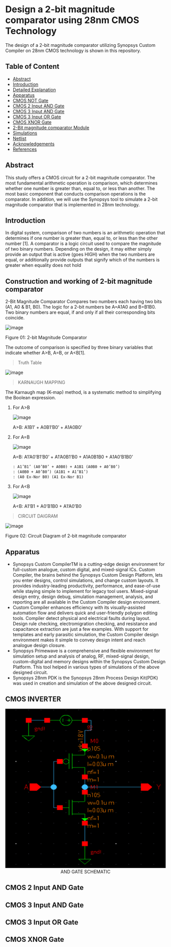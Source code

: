 # Design a 2-bit magnitude comparator using 28nm CMOS Technology

The design of a 2-bit magnitude comparator utilizing Synopsys Custom Compiler on 28nm CMOS technology is shown in this repository.

##  Table of Content
   * [Abstract](#Abstract)
   * [Introduction](#Introduction)
   * [Detailed Explanation](#Detailed-Explanation)
   * [Apparatus](#Apparatus)
   * [CMOS NOT Gate](#CMOS-NOT-Gate)
   * [CMOS 2 Input AND Gate](#CMOS-2-Input-AND-Gate)
   * [CMOS 3 Input AND Gate](#CMOS-3-Input-AND-Gate)
   * [CMOS 3 Input OR Gate](#CMOS-3-Input-OR-Gate)
   * [CMOS XNOR Gate](#CMOS-XNOR-Gate)
   * [2-Bit magnitude comparator Module](#2-Bit-magnitude-comparator-Module)
   * [Simulations](#Simulations)
   * [Netlist](#Netlist)
   * [Acknowledgements](#Acknowledgements)
   * [References](#References)
 




##  Abstract
This study offers a CMOS circuit for a 2-bit magnitude comparator. The most fundamental arithmetic operation is comparison, which determines whether one number is greater   than, equal to, or less than another. The most basic component that conducts comparison operations is the comparator. In addition, we will use the Synopsys tool to simulate a 2-bit magnitude comparator that is implemented in 28nm technology.
	

##  Introduction
In digital system, comparison of two numbers is an arithmetic operation that determines if one number is greater than, equal to, or less than the other number [1]. A comparator is a logic circuit used to compare the magnitude of two binary numbers. Depending on the design, it may either simply provide an output that is active (goes HIGH) when the two numbers are equal, or additionally provide outputs that signify which of the numbers is greater when equality does not hold


##  Construction and working of 2-bit magnitude comparator
2-Bit Magnitude Comparator Compares two numbers each having two bits (A1, A0 & B1, B0). The logic for a 2-bit numbers be A=A1A0 and B=B1B0. Two binary numbers are equal, if and only if all their corresponding bits coincide. 


![image](https://user-images.githubusercontent.com/71437573/155836169-18677b92-1f64-4f75-8d88-c36b03ed9ff8.png)

  Figure 01: 2-bit Magnitude Comparator
  
The outcome of comparison is specified by three binary variables that indicate whether A>B, A=B, or A<B[1].

> Truth Table

   ![image](https://user-images.githubusercontent.com/71437573/155836295-09a2be60-15aa-42e3-bcb1-dfb780098474.png)

> KARNAUGH MAPPING

The Karnaugh map (K-map) method, is a systematic method to simplifying the Boolean expression.

1. For A>B

    ![image](https://user-images.githubusercontent.com/71437573/155836397-e808e052-58fe-4ebb-94c5-87bab51e14f3.png)

    A>B: A1B1’ + A0B1’B0’ + A1A0B0’


2. For A=B

    ![image](https://user-images.githubusercontent.com/71437573/155836420-bc449b9f-1362-44b5-b524-dcfd516334b8.png)
 
    A=B: A1’A0’B1’B0’ + A1’A0B1’B0 + A1A0B1B0 + A1A0’B1B0’
    
       : A1’B1’ (A0’B0’ + A0B0) + A1B1 (A0B0 + A0’B0’)
       : (A0B0 + A0’B0’) (A1B1 + A1’B1’)
       : (A0 Ex-Nor B0) (A1 Ex-Nor B1)

3. For A<B
	   
     ![image](https://user-images.githubusercontent.com/71437573/155836498-ad9e1d93-4b16-4e7d-a64e-7854c6d5ebec.png)
	   
     A<B: A1’B1 + A0’B1B0 + A1’A0’B0

> CIRCUIT DAIGRAM

   ![image](https://user-images.githubusercontent.com/71437573/155836911-c44ee1b6-1162-4362-a4ec-e598086991d0.png)
   
   Figure 02: Circuit Diagram of 2-bit magnitude comparator

##  Apparatus

- Synopsys Custom CompilerTM is a cutting-edge design environment for full-custom analogue, custom digital, and mixed-signal ICs. Custom Compiler, the brains behind the Synopsys Custom Design Platform, lets you enter designs, control simulations, and change custom layouts. It provides industry-leading productivity, performance, and ease-of-use while staying simple to implement for legacy tool users. Mixed-signal design entry, design debug, simulation management, analysis, and reporting are all available in the Custom Compiler design environment. 
- Custom Compiler enhances efficiency with its visually-assisted automation flow and delivers quick and user-friendly polygon editing tools. Compiler detect physical and electrical faults during layout. Design rule checking, electromigration checking, and resistance and capacitance extraction are just a few examples. With support for templates and early parasitic simulation, the Custom Compiler design environment makes it simple to convey design intent and reach analogue design closure.
- Synopsys Primewave is a comprehensive and flexible environment for simulation setup and analysis of analog, RF, mixed-signal design, custom-digital and memory designs within the Synopsys Custom Design Platform. This tool helped in various types of simulations of the above designed circuit.
- Synopsys 28nm PDK is the Synopsys 28nm Process Design Kit(PDK) was used in creation and simulation of the above designed circuit.

##  CMOS INVERTER


<p align="Center">
  <img src="CMOS NOT Gate.PNG" width="700" height="500" /><br />
  AND GATE SCHEMATIC<br />
  
</p>



##  CMOS 2 Input AND Gate
##  CMOS 3 Input AND Gate
##  CMOS 3 Input OR Gate
##  CMOS XNOR Gate

